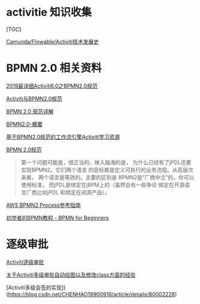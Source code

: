 # activitie 知识收集

[TOC]

[Camunda/Flowable/Activiti技术发展史](https://blog.csdn.net/qq_30739519/article/details/86583765)

# BPMN 2.0 相关资料

[2019最详细Activiti6.0之BPMN2.0规范](https://blog.csdn.net/x15011238662/article/details/86080913)

[Activiti与BPMN2.0规范](https://www.jianshu.com/p/e25fdc595f86)

[BPMN 2.0 规范详解](http://www.360doc.com/content/16/1126/09/5054188_609608509.shtml#)

[BPMN2.0-概要 ](http://www.uml.org.cn/workclass/201206272.asp)

[基于BPMN2.0规范的工作流引擎Activiti学习资源](https://yanhonglei.iteye.com/blog/1678742)

[BPMN 2.0规范](https://www.cnblogs.com/jiligalaer/p/4090118.html)

> 第一个问题可能是，很正当的，映入脑海的是， 为什么已经有了jPDL还要实现BPMN2。它们两个语言 的目标都是定义可执行的业务流程。从高层次来看， 两个语言是等效的。主要的区别是 BPMN2是“厂商中立”的，你可以使用标准， 而jPDL是绑定在jBPM上的（虽然会有一些争论 绑定在开源语言厂商比如jPDL 和绑定在闭源产品）。

[AWS BPMN2 Process参考指南](https://docs.awspaas.com/reference-guide/aws-paas-process-reference-guide/index.html)

[初学者的BPMN教程 - BPMN for Beginners](http://www.mamicode.com/info-detail-2352647.html)

# 逐级审批

[Activiti逐级审批](https://blog.csdn.net/sunxing007/article/details/8491552)

[关于Activiti多级审批自动绘图以及修改class方面的经验](https://blog.csdn.net/z479403374/article/details/75047936)

[Activiti多级会签的实现])(https://blog.csdn.net/CHENHAO19900918/article/details/80002228)